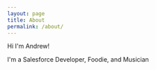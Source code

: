 ```yaml
---
layout: page
title: About
permalink: /about/
---
```


Hi I'm Andrew!

I'm a Salesforce Developer, Foodie, and Musician
